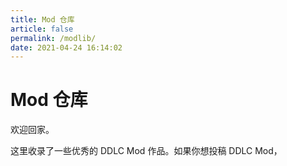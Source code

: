```yaml
---
title: Mod 仓库
article: false
permalink: /modlib/
date: 2021-04-24 16:14:02
---
```

# Mod 仓库
欢迎回家。

这里收录了一些优秀的 DDLC Mod 作品。如果你想投稿 DDLC Mod，